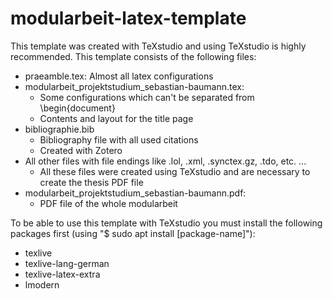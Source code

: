 # modularbeit-latex-template

This template was created with TeXstudio and using TeXstudio is highly recommended. This template consists of the following files:

- praeamble.tex: Almost all latex configurations
- modularbeit_projektstudium_sebastian-baumann.tex:
  - Some configurations which can't be separated from \begin{document}
  - Contents and layout for the title page
- bibliographie.bib
  - Bibliography file with all used citations
  - Created with Zotero
- All other files with file endings like .lol, .xml, .synctex.gz, .tdo, etc. ...
  - All these files were created using TeXstudio and are necessary to create the thesis PDF file
- modularbeit_projektstudium_sebastian-baumann.pdf:
  - PDF file of the whole modularbeit

To be able to use this template with TeXstudio you must install the following packages first (using "$ sudo apt install [package-name]"):

- texlive
- texlive-lang-german
- texlive-latex-extra
- lmodern
